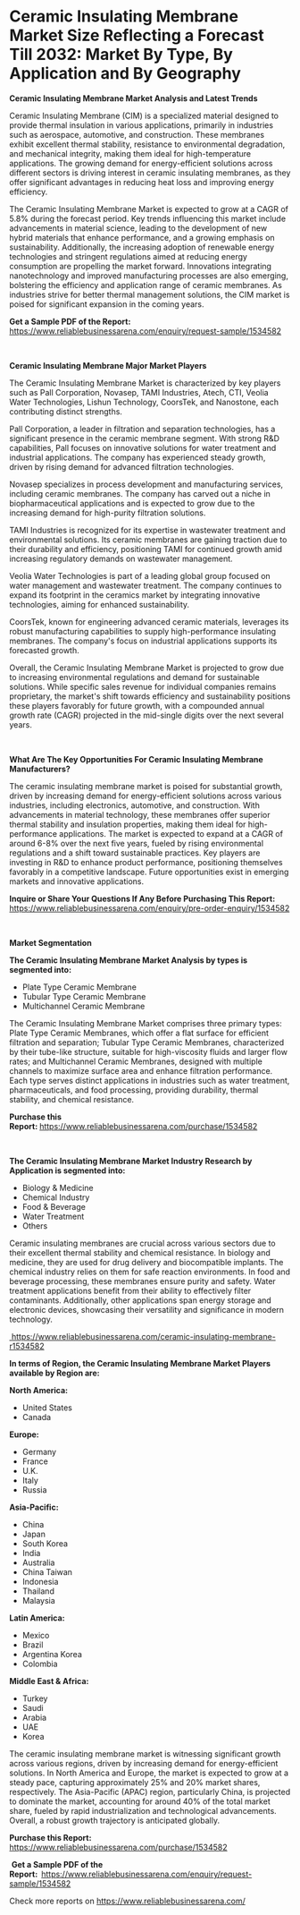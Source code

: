 <p><h1>Ceramic Insulating Membrane Market Size Reflecting a Forecast Till 2032: Market By Type, By Application and By Geography</h1></p><p><strong>Ceramic Insulating Membrane Market Analysis and Latest Trends</strong></p>
<p><p>Ceramic Insulating Membrane (CIM) is a specialized material designed to provide thermal insulation in various applications, primarily in industries such as aerospace, automotive, and construction. These membranes exhibit excellent thermal stability, resistance to environmental degradation, and mechanical integrity, making them ideal for high-temperature applications. The growing demand for energy-efficient solutions across different sectors is driving interest in ceramic insulating membranes, as they offer significant advantages in reducing heat loss and improving energy efficiency.</p><p>The Ceramic Insulating Membrane Market is expected to grow at a CAGR of 5.8% during the forecast period. Key trends influencing this market include advancements in material science, leading to the development of new hybrid materials that enhance performance, and a growing emphasis on sustainability. Additionally, the increasing adoption of renewable energy technologies and stringent regulations aimed at reducing energy consumption are propelling the market forward. Innovations integrating nanotechnology and improved manufacturing processes are also emerging, bolstering the efficiency and application range of ceramic membranes. As industries strive for better thermal management solutions, the CIM market is poised for significant expansion in the coming years.</p></p>
<p><strong>Get a Sample PDF of the Report:&nbsp;</strong> <a href="https://www.reliablebusinessarena.com/enquiry/request-sample/1534582?utm_campaign=1891&utm_medium=2&utm_source=Github&utm_content=ia&utm_term=02022025&utm_id=ceramic-insulating-membrane">https://www.reliablebusinessarena.com/enquiry/request-sample/1534582</a></p>
<p>&nbsp;</p>
<p><strong>Ceramic Insulating Membrane Major Market Players</strong></p>
<p><p>The Ceramic Insulating Membrane Market is characterized by key players such as Pall Corporation, Novasep, TAMI Industries, Atech, CTI, Veolia Water Technologies, Lishun Technology, CoorsTek, and Nanostone, each contributing distinct strengths. </p><p>Pall Corporation, a leader in filtration and separation technologies, has a significant presence in the ceramic membrane segment. With strong R&D capabilities, Pall focuses on innovative solutions for water treatment and industrial applications. The company has experienced steady growth, driven by rising demand for advanced filtration technologies.</p><p>Novasep specializes in process development and manufacturing services, including ceramic membranes. The company has carved out a niche in biopharmaceutical applications and is expected to grow due to the increasing demand for high-purity filtration solutions.</p><p>TAMI Industries is recognized for its expertise in wastewater treatment and environmental solutions. Its ceramic membranes are gaining traction due to their durability and efficiency, positioning TAMI for continued growth amid increasing regulatory demands on wastewater management.</p><p>Veolia Water Technologies is part of a leading global group focused on water management and wastewater treatment. The company continues to expand its footprint in the ceramics market by integrating innovative technologies, aiming for enhanced sustainability.</p><p>CoorsTek, known for engineering advanced ceramic materials, leverages its robust manufacturing capabilities to supply high-performance insulating membranes. The company's focus on industrial applications supports its forecasted growth.</p><p>Overall, the Ceramic Insulating Membrane Market is projected to grow due to increasing environmental regulations and demand for sustainable solutions. While specific sales revenue for individual companies remains proprietary, the market's shift towards efficiency and sustainability positions these players favorably for future growth, with a compounded annual growth rate (CAGR) projected in the mid-single digits over the next several years.</p></p>
<p>&nbsp;</p>
<p><strong>What Are The Key Opportunities For Ceramic Insulating Membrane Manufacturers?</strong></p>
<p><p>The ceramic insulating membrane market is poised for substantial growth, driven by increasing demand for energy-efficient solutions across various industries, including electronics, automotive, and construction. With advancements in material technology, these membranes offer superior thermal stability and insulation properties, making them ideal for high-performance applications. The market is expected to expand at a CAGR of around 6-8% over the next five years, fueled by rising environmental regulations and a shift toward sustainable practices. Key players are investing in R&D to enhance product performance, positioning themselves favorably in a competitive landscape. Future opportunities exist in emerging markets and innovative applications.</p></p>
<p><strong>Inquire or Share Your Questions If Any Before Purchasing This Report:</strong> <a href="https://www.reliablebusinessarena.com/enquiry/pre-order-enquiry/1534582?utm_campaign=1891&utm_medium=2&utm_source=Github&utm_content=ia&utm_term=02022025&utm_id=ceramic-insulating-membrane">https://www.reliablebusinessarena.com/enquiry/pre-order-enquiry/1534582</a></p>
<p>&nbsp;</p>
<p><strong>Market Segmentation</strong></p>
<p><strong>The Ceramic Insulating Membrane Market Analysis by types is segmented into:</strong></p>
<p><ul><li>Plate Type Ceramic Membrane</li><li>Tubular Type Ceramic Membrane</li><li>Multichannel Ceramic Membrane</li></ul></p>
<p><p>The Ceramic Insulating Membrane Market comprises three primary types: Plate Type Ceramic Membranes, which offer a flat surface for efficient filtration and separation; Tubular Type Ceramic Membranes, characterized by their tube-like structure, suitable for high-viscosity fluids and larger flow rates; and Multichannel Ceramic Membranes, designed with multiple channels to maximize surface area and enhance filtration performance. Each type serves distinct applications in industries such as water treatment, pharmaceuticals, and food processing, providing durability, thermal stability, and chemical resistance.</p></p>
<p><strong>Purchase this Report:&nbsp;</strong><a href="https://www.reliablebusinessarena.com/purchase/1534582?utm_campaign=1891&utm_medium=2&utm_source=Github&utm_content=ia&utm_term=02022025&utm_id=ceramic-insulating-membrane">https://www.reliablebusinessarena.com/purchase/1534582</a></p>
<p>&nbsp;</p>
<p><strong>The Ceramic Insulating Membrane Market Industry Research by Application is segmented into:</strong></p>
<p><ul><li>Biology & Medicine</li><li>Chemical Industry</li><li>Food & Beverage</li><li>Water Treatment</li><li>Others</li></ul></p>
<p><p>Ceramic insulating membranes are crucial across various sectors due to their excellent thermal stability and chemical resistance. In biology and medicine, they are used for drug delivery and biocompatible implants. The chemical industry relies on them for safe reaction environments. In food and beverage processing, these membranes ensure purity and safety. Water treatment applications benefit from their ability to effectively filter contaminants. Additionally, other applications span energy storage and electronic devices, showcasing their versatility and significance in modern technology.</p></p>
<p><a href="https://www.reliablebusinessarena.com/ceramic-insulating-membrane-r1534582?utm_campaign=1891&utm_medium=2&utm_source=Github&utm_content=ia&utm_term=02022025&utm_id=ceramic-insulating-membrane">&nbsp;https://www.reliablebusinessarena.com/ceramic-insulating-membrane-r1534582</a></p>
<p><strong>In terms of Region, the Ceramic Insulating Membrane Market Players available by Region are:</strong></p>
<p>
    <p> <strong> North America: </strong>
        <ul>
            <li>United States</li>
            <li>Canada</li>
        </ul>
        </p> 
    <p> <strong> Europe: </strong>
        <ul>
            <li>Germany</li>
            <li>France</li>
            <li>U.K.</li>
            <li>Italy</li>
            <li>Russia</li>
        </ul>
        </p> 
    <p> <strong> Asia-Pacific: </strong>
        <ul>
            <li>China</li>
            <li>Japan</li>
            <li>South Korea</li>
            <li>India</li>
            <li>Australia</li>
            <li>China Taiwan</li>
            <li>Indonesia</li>
            <li>Thailand</li>
            <li>Malaysia</li>
        </ul>
        </p> 
    <p> <strong> Latin America: </strong>
        <ul>
            <li>Mexico</li>
            <li>Brazil</li>
            <li>Argentina Korea</li>
            <li>Colombia</li>
        </ul>
        </p> 
    <p> <strong> Middle East & Africa: </strong>
        <ul>
            <li>Turkey</li>
            <li>Saudi</li>
            <li>Arabia</li>
            <li>UAE</li>
            <li>Korea</li>
        </ul>
    </p>
    </p>
<p><p>The ceramic insulating membrane market is witnessing significant growth across various regions, driven by increasing demand for energy-efficient solutions. In North America and Europe, the market is expected to grow at a steady pace, capturing approximately 25% and 20% market shares, respectively. The Asia-Pacific (APAC) region, particularly China, is projected to dominate the market, accounting for around 40% of the total market share, fueled by rapid industrialization and technological advancements. Overall, a robust growth trajectory is anticipated globally.</p></p>
<p><strong>Purchase this Report: </strong><a href="https://www.reliablebusinessarena.com/purchase/1534582?utm_campaign=1891&utm_medium=2&utm_source=Github&utm_content=ia&utm_term=02022025&utm_id=ceramic-insulating-membrane">https://www.reliablebusinessarena.com/purchase/1534582</a></p>
<p>&nbsp;<strong>Get a Sample PDF of the Report:&nbsp;&nbsp;</strong><a href="https://www.reliablebusinessarena.com/enquiry/request-sample/1534582?utm_campaign=1891&utm_medium=2&utm_source=Github&utm_content=ia&utm_term=02022025&utm_id=ceramic-insulating-membrane">https://www.reliablebusinessarena.com/enquiry/request-sample/1534582</a></p>
<p><strong></strong></p>
<p>Check more reports on <a href="https://www.reliablebusinessarena.com/?utm_campaign=1891&utm_medium=2&utm_source=Github&utm_content=ia&utm_term=02022025&utm_id=ceramic-insulating-membrane">https://www.reliablebusinessarena.com/</a></p>